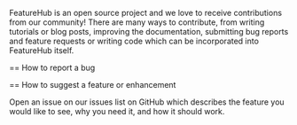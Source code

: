 FeatureHub is an open source project and we love to receive contributions from our community! 
There are many ways to contribute, from writing tutorials or blog posts,
improving the documentation, submitting bug reports and feature requests or writing code which can be incorporated into FeatureHub itself.

== How to report a bug


== How to suggest a feature or enhancement

Open an issue on our issues list on GitHub which describes the feature you would like to see, why you need it, and how it should work.
